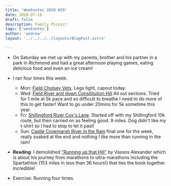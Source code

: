```yaml
---
title: 'Weeknotes 2020 #29'
date: 2020-07-19
draft: false
description: Family Picnic!
tags: ['weeknotes']
author: 'andrew'
layout: '../../../../layouts/BlogPost.astro'

---
```

-   On Saturday we met up with my parents, brother and his partner in a park in Richmond and had a great afternoon playing games, eating delicious food and even an ice cream!

*   I ran four times this week:

    -   Mon: [Field Cholsey Vets](https://www.strava.com/activities/3754543560). Legs tight, capout today.
    -   Wed: [Field River and down Consititution Hill](https://www.strava.com/activities/3764560883) All out sections. Tried for 1 mile at 5k pace and so difficult to breathe I need to do more of this to get faster! Want to go under 20mins for 5k sometime this year.
    -   Fri: [Shillingford River Cox's Lane](https://www.strava.com/activities/3774072418). Started off with my Shillingford 10k route, but then carried on as feeling good. 9 miles. Dog didn't like my t-shirt so I had to stop to let it past!
    -   Sun: [Castle Crowmarsh River in the Rain](https://www.strava.com/activities/3783638365) final one for the week, really soaked at the end and nothing I like more than running in the rain!

*   **Reading**: I demolished ["Running up that Hill"](https://www.amazon.co.uk/dp/B0744VLFCW/ref=dp-kindle-redirect?_encoding=UTF8&btkr=1) by Vassos Alexander which is about his journey from marathons to ultra-marathons including the Spartathlon (153 miles in less than 36 hours!) that ties the book together. Incredible!

*   Exercise: Running four times.
